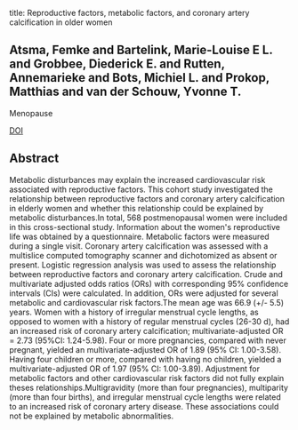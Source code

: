 title: Reproductive factors, metabolic factors, and coronary artery calcification in older women

## Atsma, Femke and Bartelink, Marie-Louise E L. and Grobbee, Diederick E. and Rutten, Annemarieke and Bots, Michiel L. and Prokop, Matthias and van der Schouw, Yvonne T.
Menopause

<a href="https://doi.org/10.1097/gme.0b013e3181653d7d">DOI</a>

## Abstract
Metabolic disturbances may explain the increased cardiovascular risk associated with reproductive factors. This cohort study investigated the relationship between reproductive factors and coronary artery calcification in elderly women and whether this relationship could be explained by metabolic disturbances.In total, 568 postmenopausal women were included in this cross-sectional study. Information about the women's reproductive life was obtained by a questionnaire. Metabolic factors were measured during a single visit. Coronary artery calcification was assessed with a multislice computed tomography scanner and dichotomized as absent or present. Logistic regression analysis was used to assess the relationship between reproductive factors and coronary artery calcification. Crude and multivariate adjusted odds ratios (ORs) with corresponding 95% confidence intervals (CIs) were calculated. In addition, ORs were adjusted for several metabolic and cardiovascular risk factors.The mean age was 66.9 (+/- 5.5) years. Women with a history of irregular menstrual cycle lengths, as opposed to women with a history of regular menstrual cycles (26-30 d), had an increased risk of coronary artery calcification; multivariate-adjusted OR = 2.73 (95%CI: 1.24-5.98). Four or more pregnancies, compared with never pregnant, yielded an multivariate-adjusted OR of 1.89 (95% CI: 1.00-3.58). Having four children or more, compared with having no children, yielded a multivariate-adjusted OR of 1.97 (95% CI: 1.00-3.89). Adjustment for metabolic factors and other cardiovascular risk factors did not fully explain theses relationships.Multigravidity (more than four pregnancies), multiparity (more than four births), and irregular menstrual cycle lengths were related to an increased risk of coronary artery disease. These associations could not be explained by metabolic abnormalities.

